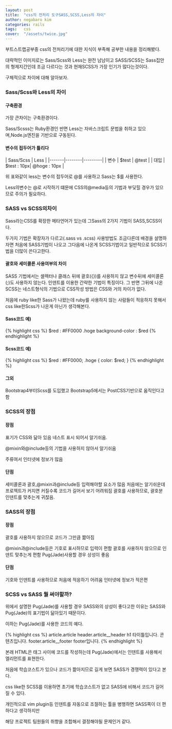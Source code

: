```yaml
---
layout: post
title:  "css의 전처리 도구SASS,SCSS,Less의 차이"
author: negabaro kim
categories: rails
tags:	css
cover:  "/assets/twice.jpg"
---
```


부트스트랩공부중 css의 전처리기에 대한 지식이 부족해 공부한 내용을 정리해봤다.

대략적인 이미지로는  Sass/Scss와 Less는 완전 남남이고
SASS/SCSS는 Sass집안의 형제지간인데 조금 다르다는 것과
현재SCSS가 가장 인기가 많다는것이다.

구체적으로 차이에 대해 알아보자.


### Sass/Scss와 Less의 차이


#### 구축환경

가장 큰차이는 구축환경이다.

Sass/Scsss는 Ruby환경인 반면
Less는 자바스크립트 문법을 취하고 있으며,Node.js엔진을 기반으로 구동된다.


#### 변수의 접두어가 틀리다



| Sass/Scss | Less | 
|-------|--------|---------|
| 변수 | $test  | @test |
| 대입 | $test : 10px| @hoge : 10px |

위 표와같이 
less는 변수의 접두어로 @를 사용하고
Sass는 $를 사용한다.


Less의변수는 @로 시작하기 떄문에 CSS의@media등의 기법과 부딪힐 경우가 있으므로 주의가 필요하다.


### SASS vs SCSS의차이


Sass라는CSS를 확장한 메타언어가 있는데
그Sass의 2가지 기법이 SASS,SCSS이다.

두가지 기법은 확장자가 다르고(.sass vs .scss) 사용방법도 조금다른데
배경을 설명하자면 처음에 SASS기법이 나오고 그다음에 나온게 SCSS기법이고
일반적으로 SCSS기법을 더많이 쓴다고한다.


#### 괄호와 세미콜론 사용여부의 차이

SASS 기법에서는 셀렉터나 클래스 뒤에 괄호({})를 사용하지 않고 변수뒤에 세미콜론(;)도 사용하지 않는다.
인덴트를 이용한 간략한 기법이 특징이다.
그 반면 그뒤에 나온 SCSS는 네스트형식의 기법으로 CSS작성 방법은 CSS와 거의 차이가 없다.

처음에 ruby like한  Sass가 나왔는데 ruby를 사용하지 않는 사람들이 적응하지 못해서 css like한Scss가 나온게 아닌가 생각해본다.

#### Sass코드 예)

{% highlight css %}
$red : #FF0000
.hoge
  background-color : $red
{% endhighlight %}

#### Scss코드 예)

{% highlight css %}
$red : #FF0000;
.hoge {
  color: $red;
}
{% endhighlight %}




#### 그외

Bootstrap4부터Scss를 도입했고
Bootstrap5에서는 PostCSS기반으로 움직인다고함


### SCSS의 장점


#### 장점 

표기가 CSS와 닮아 있음
네스트 표시 되어서 알기쉬움.

@mixin와@include등의 기법을 사용하지 않아서 알기쉬움

주류여서 인터넷에 정보가 많음

#### 단점 

세미콜론과 괄호,@mixin과@include등 입력해야할 요소가 많음
처음에는 알기쉬운데 프로젝트가 커지면 커질수록 코드가 길어서 보기 어려워짐
괄호를 사용하므로, 괄호분 인덴트를 맞추는게 귀찮음.



### SASS의 장점


#### 장점

괄호를 사용하지 않으므로 코드가 그만큼 짦아짐


@mixin과@include등은 기호로 표시하므로 입력이 편함
괄호를 사용하지 않으므로 인덴트 맞추는게 편함
Pug(Jade)사용할 경우 상성이 좋음

#### 단점

기호와 인덴트를 사용하므로 처음에 적응하기 어려움
인터넷에 정보가 적은편



### SCSS vs SASS 뭘 써야할까?



위에서 설명한 Pug(Jade)를 사용할 경우 SASS와의 상성이 좋다고한 이유는
SASS와 Pug(Jade)의 표기법이 닮아있기 때문이다.

이하는 Pug(Jade)를 사용한 코드의 예다.

{% highlight css %}
article.article
  header.article__header
    h1 타이틀입니다.
  콘텐츠입니다.
  footer.article__footer
    footer입니다.
{% endhighlight %}

본래 HTML은 태그 사이에 코드를 작성하는데 Pug(Jade)에서는 인덴트를 사용해서 엘리먼트를 표현한다.

처음에 학습코스트가 있으나 코드가 짦아지므로 길게 보면 SASS가 경쟁력이 있다고 본다.

css like한 SCSS를 이용하면 초기에 학습코스트가 없고 SASS에 비해서 코드가 길어질 수 있다.

개인적으로 vim plugin등 인덴트를 자동으로 조절하는 툴을 병행하면 SASS쪽이 더 편하다고 생각하지만

해당 프로젝트 팀원들의 취향을 조합해서 결정해야될 문제인거 같다.





[참고1]: https://qiita.com/pugiemonn/items/4a95f0f2b5594ccba217
[참고2]: http://uxmilk.jp/38084